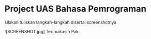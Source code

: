 # Project UAS Bahasa Pemrograman
silakan tuliskan langkah-langkah disertai screenshotnya

![SCREENSHOT.jpg]
Terimakasih Pak